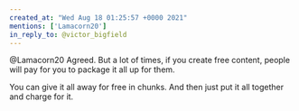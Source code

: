 ```yaml
---
created_at: "Wed Aug 18 01:25:57 +0000 2021"
mentions: ['Lamacorn20']
in_reply_to: @victor_bigfield
---
```


@Lamacorn20 Agreed. But a lot of times, if you create free content, people will pay for you to package it all up for them.

You can give it all away for free in chunks. And then just put it all together and charge for it.